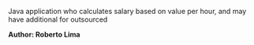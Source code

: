  Java application who calculates salary based on value per hour, and may have additional for outsourced

**Author: Roberto Lima**

